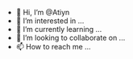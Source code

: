 - 👋 Hi, I’m @Atiyn
- 👀 I’m interested in ...
- 🌱 I’m currently learning ...
- 💞️ I’m looking to collaborate on ...
- 📫 How to reach me ...

<!---
Atiyn/Atiyn is a ✨ special ✨ repository because its `README.md` (this file) appears on your GitHub profile.
You can click the Preview link to take a look at your changes.
--->
